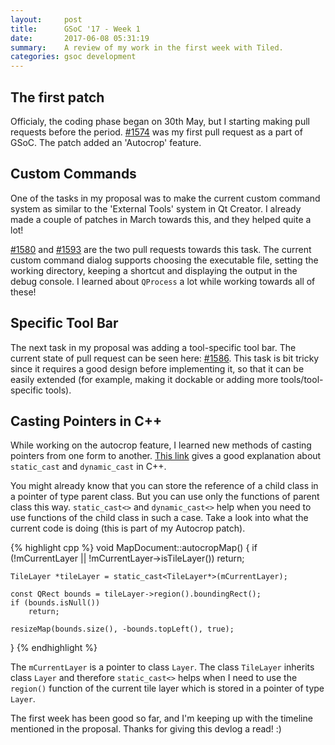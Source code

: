 ```yaml
---
layout:     post
title:      GSoC '17 - Week 1
date:       2017-06-08 05:31:19
summary:    A review of my work in the first week with Tiled.
categories: gsoc development
---
```


## The first patch

Officialy, the coding phase began on 30th May, but I starting making pull requests before the period. [#1574](https://github.com/bjorn/tiled/pull/1574) was my first pull request as a part of GSoC. The patch added an 'Autocrop' feature.

## Custom Commands

One of the tasks in my proposal was to make the current custom command system as similar to the 'External Tools' system in Qt Creator. I already made a couple of patches in March towards this, and they helped quite a lot!

[#1580](https://github.com/bjorn/tiled/pull/1580) and [#1593](https://github.com/bjorn/tiled/pull/1593) are the two pull requests towards this task. The current custom command dialog supports choosing the executable file, setting the working directory, keeping a shortcut and displaying the output in the debug console. I learned about `QProcess` a lot while working towards all of these!

## Specific Tool Bar

The next task in my proposal was adding a tool-specific tool bar. The current state of pull request can be seen here: [#1586](https://github.com/bjorn/tiled/pull/1586). This task is bit tricky since it requires a good design before implementing it, so that it can be easily extended (for example, making it dockable or adding more tools/tool-specific tools).

## Casting Pointers in C++

While working on the autocrop feature, I learned new methods of casting pointers from one form to another. [This link](https://stackoverflow.com/questions/28002/regular-cast-vs-static-cast-vs-dynamic-cast) gives a good explanation about `static_cast` and `dynamic_cast` in C++.

You might already know that you can store the reference of a child class in a pointer of type parent class. But you can use only the functions of parent class this way. `static_cast<>` and `dynamic_cast<>` help when you need to use functions of the child class in such a case. Take a look into what the current code is doing (this is part of my Autocrop patch).

{% highlight cpp %}
void MapDocument::autocropMap()
{
    if (!mCurrentLayer || !mCurrentLayer->isTileLayer())
        return;
    
    TileLayer *tileLayer = static_cast<TileLayer*>(mCurrentLayer);

    const QRect bounds = tileLayer->region().boundingRect();
    if (bounds.isNull())
        return;

    resizeMap(bounds.size(), -bounds.topLeft(), true);
}
{% endhighlight %}

The `mCurrentLayer` is a pointer to class `Layer`. The class `TileLayer` inherits class `Layer` and therefore `static_cast<>` helps when I need to use the `region()` function of the current tile layer which is stored in a pointer of type `Layer`.

The first week has been good so far, and I'm keeping up with the timeline mentioned in the proposal. Thanks for giving this devlog a read! :)